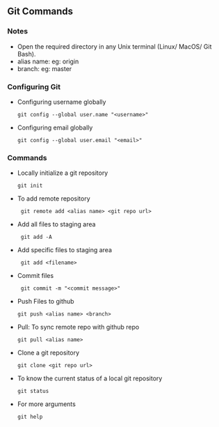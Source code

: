 ## Git Commands ##

### Notes ###
    
* Open the required directory in any Unix terminal (Linux/ MacOS/ Git Bash).
* alias name: eg: origin
* branch: eg: master

### Configuring Git ###

* Configuring username globally

      git config --global user.name "<username>"

* Configuring email globally

      git config --global user.email "<email>"

### Commands ###

 * Locally initialize a git repository

       git init
       
 * To add remote repository

        git remote add <alias name> <git repo url> 
       
 * Add all files to staging area
 
        git add -A
        
 * Add specific files to staging area
 
        git add <filename>
        
 * Commit files
        
        git commit -m "<commit message>"
        
  * Push Files to github
  
        git push <alias name> <branch>
        
  * Pull: To sync remote repo with github repo
  
        git pull <alias name>
      
  * Clone a git repository
  
        git clone <git repo url>

  * To know the current status of a local git repository
  
        git status
  
  * For more arguments
  
        git help
